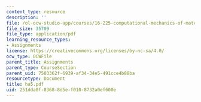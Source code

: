 ```yaml
---
content_type: resource
description: ''
file: /ol-ocw-studio-app/courses/16-225-computational-mechanics-of-materials-fall-2003/251dda0f83688d5ef0108732a0ef600e_ha5.pdf
file_size: 35709
file_type: application/pdf
learning_resource_types:
- Assignments
license: https://creativecommons.org/licenses/by-nc-sa/4.0/
ocw_type: OCWFile
parent_title: Assignments
parent_type: CourseSection
parent_uid: 7503362f-6939-af34-34e5-491cce4b88ba
resourcetype: Document
title: ha5.pdf
uid: 251dda0f-8368-8d5e-f010-8732a0ef600e
---
```

